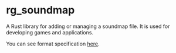 # rg_soundmap
A Rust library for adding or managing a soundmap file. It is used for developing games and applications.

You can see format specification [here](https://github.com/NangmanGureum/rg_soundmap/wiki).

